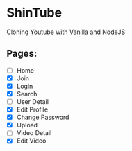# ShinTube

Cloning Youtube with Vanilla and NodeJS

## Pages:

- [ ] Home
- [x] Join
- [x] Login
- [x]  Search
- [ ] User Detail
- [x] Edit Profile
- [x] Change Password
- [x] Upload
- [ ] Video Detail
- [x] Edit Video